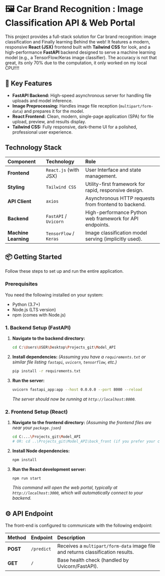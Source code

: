 # 🖼️ Car Brand Recognition : Image Classification API & Web Portal

This project provides a full-stack solution for Car brand recognition: image classification and Finally learning Behind the web!
It features a modern, responsive **React (JSX)** frontend built with **Tailwind CSS** for look, and a high-performance **FastAPI** backend designed to serve a machine learning model (e.g., a TensorFlow/Keras image classifier). The accuracy is not that great, its only 70% due to the computation, it only worked on my local CPU!!!! 

## 🚀 Key Features

* **FastAPI Backend:** High-speed asynchronous server for handling file uploads and model inference.
* **Image Preprocessing:** Handles image file reception (`multipart/form-data`) and prepares it for the model.
* **React Frontend:** Clean, modern, single-page application (SPA) for file upload, preview, and results display.
* **Tailwind CSS:** Fully responsive, dark-theme UI for a polished, professional user experience.

##  Technology Stack

| Component | Technology | Role |
| :--- | :--- | :--- |
| **Frontend** | `React.js` (with JSX) | User Interface and state management. |
| **Styling** | `Tailwind CSS` | Utility-first framework for rapid, responsive design. |
| **API Client** | `axios` | Asynchronous HTTP requests from frontend to backend. |
| **Backend** | `FastAPI` / `Uvicorn` | High-performance Python web framework for API endpoints. |
| **Machine Learning**| `TensorFlow` / `Keras` | Image classification model serving (implicitly used). |

## 📦 Getting Started

Follow these steps to set up and run the entire application.

### Prerequisites

You need the following installed on your system:

* Python (3.7+)
* Node.js (LTS version)
* npm (comes with Node.js)

### 1. Backend Setup (FastAPI)

1.  **Navigate to the backend directory:**
    ```bash
    cd C:\Users\USER\Desktop\Projects_git\Model_API
    ```
2.  **Install dependencies:**
    *(Assuming you have a `requirements.txt` or similar file listing `fastapi`, `uvicorn`, `tensorflow`, etc.)*
    ```bash
    pip install -r requirements.txt
    ```
3.  **Run the server:**
    ```bash
    uvicorn fastapi_app:app --host 0.0.0.0 --port 8000 --reload
    ```
    *The server should now be running at `http://localhost:8000`.*

### 2. Frontend Setup (React)

1.  **Navigate to the frontend directory:**
    *(Assuming the frontend files are near your `package.json`)*
    ```bash
    cd C:...\Projects_git\Model_API 
    # OR: cd ..\Projects_git\Model_API\back_front (if you prefer your custom folder)
    ```
2.  **Install Node dependencies:**
    ```bash
    npm install
    ```
3.  **Run the React development server:**
    ```bash
    npm run start
    ```
    *This command will open the web portal, typically at `http://localhost:3000`, which will automatically connect to your backend.*
## ⚙️ API Endpoint

The front-end is configured to communicate with the following endpoint:

| Method | Endpoint | Description |
| :--- | :--- | :--- |
| **POST** | `/predict` | Receives a `multipart/form-data` image file and returns classification results. |
| **GET** | `/` | Base health check (handled by Uvicorn/FastAPI). |
